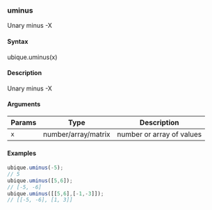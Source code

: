 ### uminus

Unary minus -X


#### Syntax

ubique.uminus(x)


#### Description

Unary minus -X  



#### Arguments

|Params|Type|Description
|---------|----|-----------
|`x` | number/array/matrix | number or array of values


#### Examples

```js
ubique.uminus(-5);
// 5
ubique.uminus([5,6]);
// [-5, -6]
ubique.uminus([[5,6],[-1,-3]]);
// [[-5, -6], [1, 3]]
```

